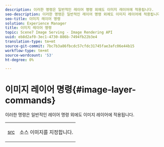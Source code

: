 ```yaml
---
description: 이러한 명령은 일반적인 레이어 명령 외에도 이미지 레이어에 적용됩니다.
seo-description: 이러한 명령은 일반적인 레이어 명령 외에도 이미지 레이어에 적용됩니다.
seo-title: 이미지 레이어 명령
solution: Experience Manager
title: 이미지 레이어 명령
topic: Scene7 Image Serving - Image Rendering API
uuid: eb8d2af0-3ec1-4730-886b-7494fb22b3e4
translation-type: tm+mt
source-git-commit: 7bc7b3a86fbcdc57cfdc31745fae3afc06e44b15
workflow-type: tm+mt
source-wordcount: '53'
ht-degree: 0%

---
```



# 이미지 레이어 명령{#image-layer-commands}

이러한 명령은 일반적인 레이어 명령 외에도 이미지 레이어에 적용됩니다.

<table id="simpletable_F6799DA025A64970B95085FB9910E1EF"> 
 <tr class="strow"> 
  <td class="stentry"> <p><a href="../../../../../../is-api/http-ref/image-serving-api-ref/c-http-protocol-reference/c-command-reference/r-src.md#reference-f6506637778c4c69bf106a7924a91ab1" type="reference" format="dita" scope="local"> src</a> </p> </td> 
  <td class="stentry"> <p>소스 이미지를 지정합니다. </p></td> 
 </tr> 
</table>


